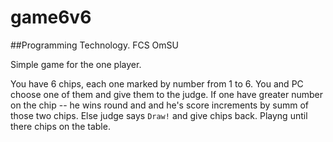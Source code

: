 # game6v6
##Programming Technology. FCS OmSU

Simple game for the one player.

You have 6 chips, each one marked by number from 1 to 6. You and PC choose one of them and give them to the judge. If one have greater number on the chip -- he wins round and and he's score increments by summ of those two chips. Else judge says `Draw!` and give chips back. Playng until there chips on the table.
